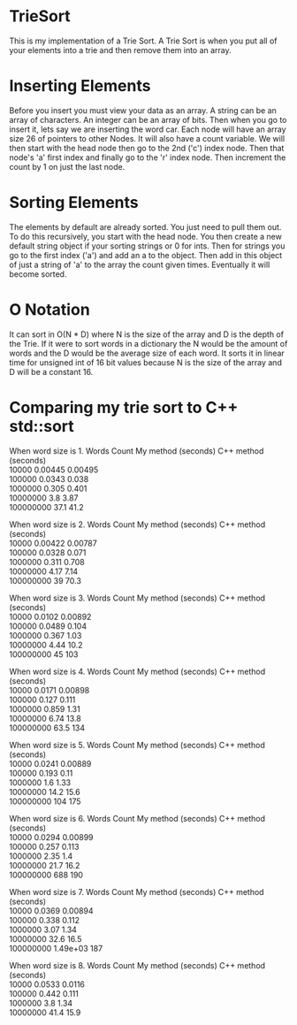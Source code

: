 # TrieSort

This is my implementation of a Trie Sort. A Trie Sort is when you put all of your elements into a trie and then remove them into an array. 

# Inserting Elements
Before you insert you must view your data as an array. A string can be an array of characters. An integer can be an array of bits. Then when you go to insert it, lets say we are inserting the word car. Each node will have an array size 26 of pointers to other Nodes. It will also have a count variable. We will then start with the head node then go to the 2nd ('c') index node. Then that node's 'a' first index and finally go to the 'r' index node. Then increment the count by 1 on just the last node.

# Sorting Elements
The elements by default are already sorted. You just need to pull them out. To do this recursively, you start with the head node. You then create a new default string object if your sorting strings or 0 for ints. Then for strings you go to the first index ('a') and add an a to the object. Then add in this object of just a string of 'a' to the array the count given times. Eventually it will become sorted.

# O Notation
It can sort in O(N * D) where N is the size of the array and D is the depth of the Trie. If it were to sort words in a dictionary the N would be the amount of words and the D would be the average size of each word. It sorts it in linear time for unsigned int of 16 bit values because N is the size of the array and D will be a constant 16.

# Comparing my trie sort to C++ std::sort
When word size is 1.
Words Count 	    My method (seconds) 	   C++ method (seconds) 	 
      10000 	                0.00445 	                0.00495 	 
     100000 	                 0.0343 	                  0.038 	 
    1000000 	                  0.305 	                  0.401 	 
   10000000 	                    3.8 	                   3.87 	 
  100000000 	                   37.1 	                   41.2 	 

When word size is 2.
Words Count 	    My method (seconds) 	   C++ method (seconds) 	 
      10000 	                0.00422 	                0.00787 	 
     100000 	                 0.0328 	                  0.071 	 
    1000000 	                  0.311 	                  0.708 	 
   10000000 	                   4.17 	                   7.14 	 
  100000000 	                     39 	                   70.3 	 

When word size is 3.
Words Count 	    My method (seconds) 	   C++ method (seconds) 	 
      10000 	                 0.0102 	                0.00892 	 
     100000 	                 0.0489 	                  0.104 	 
    1000000 	                  0.367 	                   1.03 	 
   10000000 	                   4.44 	                   10.2 	 
  100000000 	                     45 	                    103 	 

When word size is 4.
Words Count 	    My method (seconds) 	   C++ method (seconds) 	 
      10000 	                 0.0171 	                0.00898 	 
     100000 	                  0.127 	                  0.111 	 
    1000000 	                  0.859 	                   1.31 	 
   10000000 	                   6.74 	                   13.8 	 
  100000000 	                   63.5 	                    134 	 

When word size is 5.
Words Count 	    My method (seconds) 	   C++ method (seconds) 	 
      10000 	                 0.0241 	                0.00889 	 
     100000 	                  0.193 	                   0.11 	 
    1000000 	                    1.6 	                   1.33 	 
   10000000 	                   14.2 	                   15.6 	 
  100000000 	                    104 	                    175 	 

When word size is 6.
Words Count 	    My method (seconds) 	   C++ method (seconds) 	 
      10000 	                 0.0294 	                0.00899 	 
     100000 	                  0.257 	                  0.113 	 
    1000000 	                   2.35 	                    1.4 	 
   10000000 	                   21.7 	                   16.2 	 
  100000000 	                    688 	                    190 	 

When word size is 7.
Words Count 	    My method (seconds) 	   C++ method (seconds) 	 
      10000 	                 0.0369 	                0.00894 	 
     100000 	                  0.338 	                  0.112 	 
    1000000 	                   3.07 	                   1.34 	 
   10000000 	                   32.6 	                   16.5 	 
  100000000 	               1.49e+03 	                    187 	 

When word size is 8.
Words Count 	    My method (seconds) 	   C++ method (seconds) 	 
      10000 	                 0.0533 	                 0.0116 	 
     100000 	                  0.442 	                  0.111 	 
    1000000 	                    3.8 	                   1.34 	 
   10000000 	                   41.4 	                   15.9 
